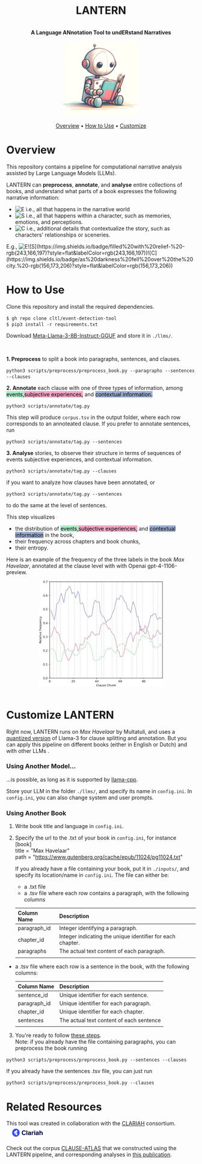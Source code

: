 <div style="display: flex; justify-content: center; align-items: center; text-align: center;">
  <h1 style="flex: 1;">LANTERN<br>
  </h1>
</div>

<div>
<p align="center">
    <strong>
      A Language ANnotation Tool to undERstand Narratives
    </strong>
  </p>
</div>

<div align="center">
  <img src="gitbook/literaryrobot.png" alt="LANTERN" width="200"/>

  <p align="center">
    <a href="#overview">Overview</a> •
    <a href="#how-to-use">How to Use</a> •
    <a href="#customize-lantern">Customize</a> 
  </p>
</div>



# Overview

This repository contains a pipeline for computational narrative analysis assisted by Large Language Models (LLMs).  

LANTERN can **preprocess**, **annotate**, and **analyse** entire collections of books, and understand what parts of a book expresses the following narrative information:
- ![E](https://img.shields.io/badge/Events-%20-rgb(171,235,198)?style=flat&labelColor=rgb(171,235,198))  
  i.e., all that happens in the narrative world
- ![S](https://img.shields.io/badge/Subjective%20Experiences-%20-rgb(243,166,197)?style=flat&labelColor=rgb(243,166,197))  
  i.e., all that happens within a character, such as memories, emotions, and perceptions.
- ![C](https://img.shields.io/badge/Contextual%20Information-%20-rgb(156,173,206)?style=flat&labelColor=rgb(156,173,206))  
  i.e., additional details that contextualize the story, such as characters' relationships or sceneries.

E.g., ![E](https://img.shields.io/badge/My%20friend%20sighted,-%20-rgb(171,235,198)?style=flat&labelColor=rgb(171,235,198))![S](https://img.shields.io/badge/filled%20with%20relief-%20-rgb(243,166,197)?style=flat&labelColor=rgb(243,166,197))![C](https://img.shields.io/badge/as%20darkness%20fell%20over%20the%20city.%20-rgb(156,173,206)?style=flat&labelColor=rgb(156,173,206))  


# How to Use

Clone this repository and install the required dependencies.
  
    $ gh repo clone cltl/event-detection-tool
    $ pip3 install -r requirements.txt

Download [Meta-Llama-3-8B-Instruct-GGUF](https://huggingface.co/MaziyarPanahi/Meta-Llama-3-8B-Instruct-GGUF/resolve/main/Meta-Llama-3-8B-Instruct.Q4_K_M.gguf) and store it in `./llms/`.

<br>

**1. Preprocess** to split a book into paragraphs, sentences, and clauses.  

    python3 scripts/preprocess/preprocess_book.py --paragraphs --sentences --clauses 


**2. Annotate** each clause with one of three types of information, among <span style="background-color: rgb(171, 235, 198); color: black;"> events,</span><span style="background-color: rgb(243, 166, 197); color: black;">subjective experiences,</span> and <span style="background-color: rgb(156, 173, 206); color: black;"> contextual information.</span>

    python3 scripts/annotate/tag.py 

This step will produce `corpus.tsv` in the output folder, where each row corresponds to an annoteated clause.
If you prefer to annotate sentences, run

    python3 scripts/annotate/tag.py --sentences


**3. Analyse** stories, to observe their structure in terms of sequences of events subjective experiences, and contextual information.

    python3 scripts/annotate/tag.py --clauses

if you want to analyze how clauses have been annotated, or

    python3 scripts/annotate/tag.py --sentences

to do the same at the level of sentences.

This step visualizes 
- the distribution of <span style="background-color: rgb(171, 235, 198); color: black;"> events,</span><span style="background-color: rgb(243, 166, 197); color: black;">subjective experiences,</span> and <span style="background-color: rgb(156, 173, 206); color: black;"> contextual information</span> in the book,
- their frequency across chapters and book chunks,
- their entropy.

Here is an example of the frequency of the three labels in the book *Max Havelaar*, annotated at the clause level with with Openai gpt-4-1106-preview.



<div align="center">
  <img src="gitbook/max_havelaar-smooth-ESC-crop.jpg" alt="Image 1" width="330"/>
</div>

 
<br>



# Customize LANTERN



Right now, LANTERN runs on *Max Havelaar* by Multatuli, and uses a [quantized version](https://huggingface.co/MaziyarPanahi/Meta-Llama-3-8B-Instruct-GGUF) of Llama-3 for clause splitting and annotation.
But you can apply this pipeline on different books (either in English or Dutch) and with other LLMs .

### Using Another Model...

...is possible, as long as it is supported by [llama-cpp](https://github.com/abetlen/llama-cpp-python).

Store your LLM in the folder `./llms/`, and specify its name in `config.ini`. 
In `config.ini`, you can also change system and user prompts.


### Using Another Book

1. Write book title and language in `config.ini`.  

2. Specify the url to the .txt of your book in `config.ini`, for instance  
[book]  
title = "Max Havelaar"  
path = "https://www.gutenberg.org/cache/epub/11024/pg11024.txt"

    If you already have a file containing your book, put it in `./inputs/`, and specify its location/name in `config.ini`. 
The file can either be:
    - a .txt file
    - a .tsv file where each row contains a paragraph, with the following columns

    | Column Name  | Description                                |
    | ------------ | ------------------------------------------ |
    | paragraph_id | Integer identifying a paragraph. |
    | chapter_id   | Integer indicating the unique identifier for each chapter.   |
    | paragraphs   | The actual text content of each paragraph.                   |
    | | |
  - a .tsv file where each row is a sentence in the book, with the following columns:

    | Column Name  | Description                                |
    | ------------ | ------------------------------------------ |
    |sentence_id	| Unique identifier for each sentence. |
    |paragraph_id	|Unique identifier for each paragraph.|
    |chapter_id	|Unique identifier for each chapter.|
    |sentences	|The actual text content of each sentence|
    | | |

3. You're ready to follow [these steps](#how-to-use).  
Note: if you already have the file containing paragraphs, you can preprocess the book running

  ```
  python3 scripts/preprocess/preprocess_book.py --sentences --clauses 
  ```

If you already have the sentences .tsv file, you can just run
```
python3 scripts/preprocess/preprocess_book.py --clauses 
```


# Related Resources

This tool was created in collaboration with the [CLARIAH](https://www.clariah.nl) consortium. <img src="gitbook/clariah_logo.png" width="90" height="32" style="margin-left: 10px;"/>

Check out the corpus [CLAUSE-ATLAS](https://huggingface.co/datasets/troianea/CLAUSE-ATLAS]) that we constructed using the LANTERN pipeline, and corresponding analyses in [this publication](https://aclanthology.org/2024.lrec-main.292.pdf).





